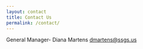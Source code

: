 ```yaml
---
layout: contact
title: Contact Us
permalink: /contact/
---
```


General Manager- Diana Martens [dmartens@ssgs.us](mailto:dmartens@ssgs.us)
